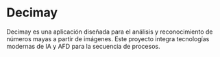 # Decimay
Decimay es una aplicación diseñada para el análisis y reconocimiento de números mayas a partir de imágenes. Este proyecto integra tecnologías modernas de IA y AFD para la secuencia de procesos.
